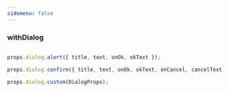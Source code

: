 ```yaml
---
sidemenu: false
---
```


### withDialog


```jsx | pure

props.dialog.alert({ title, text, onOk, okText });

props.dialog.confirm({ title, text, onOk, okText, onCancel, cancelText });

props.dialog.custom(DialogProps);

```
